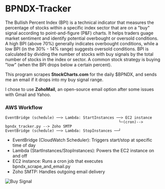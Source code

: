 # BPNDX-Tracker

The Bullish Percent Index (BPI) is a technical indicator that measures the percentage of stocks within a specific index sector that are on a "buy" signal according to point-and-figure (P&F) charts. It helps traders guage market sentiment and identify potential overbought or oversold conditions. A high BPI (above 70%) generally indicates overbought conditions, while a low BPI (in the 30% - 14% range) suggests oversold conditions. BPI is calculated by dividing the number of stocks with buy signals by the total number of stocks in the index or sector. A common stock strategy is buying "low" (when the BPI drops below a certain percent).

This program scrapes **StockCharts.com** for the daily $BPNDX, and sends me an email if it drops into my buy signal range.

I chose to use **ZohoMail**, an open-source email option after some issues with Gmail and Yahoo.

### AWS Workflow

```text
EventBridge (schedule) ──> Lambda: StartInstances ──> EC2 instance
                                                   └─(cron)--> bpndx_tracker.py --> Zoho SMTP
EventBridge (schedule) ──> Lambda: StopInstances ──┘
```
- EventBridge (CloudWatch Scheduler): Triggers start/stop at specific time of day
- Lambda (StartInstances/StopInstances): Powers the EC2 instance on and off
- EC2 instance: Runs a cron job that executes bpndx_scrape_and_email.py
- Zoho SMTP: Handles outgoing email delivery

![Buy Signal](https://github.com/user-attachments/assets/21515c0a-bc69-4d98-b087-deda9c23ed43)
